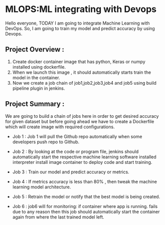 # MLOPS:ML integrating with Devops 
 Hello everyone, TODAY I am going to integrate Machine Learning with DevOps. So, I am going to train my model  and predict accuracy by using Devops.

## Project Overview :

1. Create docker container image that has python, Keras or numpy installed using dockerfile.
2. When we launch this image , it should automatically starts train the model in the container.
3. Now we create a job chain of job1,job2,job3,job4 and job5 using build pipeline plugin in jenkins.

## Project Summary :

We are going to build a chain of jobs here in order to get desired accuracy for given dataset but before going ahead we have to create a Dockerfile which will create image with required configurations.

* Job 1 : Job 1 will pull the Github repo automatically when some developers push repo to Github.

* Job 2 : By looking at the code or program file, jenkins should automatically start the respective machine learning software installed interpreter install image container to deploy code and start training.

* Job 3 : Train our model and predict accuracy or metrics.

* Job 4 : If metrics accuracy is less than 80% , then tweak the machine learning model architecture.

* Job 5 : Retrain the model or notify that the best model is being created.

* Job 6 : job6 will for monitoring: if container where app is running. fails due to any reason then this job should automatically start the container again from where the last trained model left.
#
